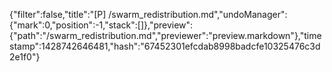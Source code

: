{"filter":false,"title":"[P] /swarm_redistribution.md","undoManager":{"mark":0,"position":-1,"stack":[]},"preview":{"path":"/swarm_redistribution.md","previewer":"preview.markdown"},"timestamp":1428742646481,"hash":"67452301efcdab8998badcfe10325476c3d2e1f0"}